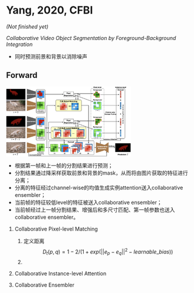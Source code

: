 # Yang, 2020, CFBI

*(Not finished yet)*

*Collaborative Video Object Segmentation by Foreground-Background Integration*

- 同时预测前景和背景以消除噪声

## Forward
<img src="./img/gaozhong_forward_01.png"  style="zoom:33%"  align="center"/>

- 根据第一帧和上一帧的分割结果进行预测；
- 分割结果通过降采样获取前景和背景的mask，从而将由图片获取的特征进行分离；
- 分离的特征经过channel-wise的均值生成实例attention送入collaborative ensembler；
- 当前帧的特征较低level的特征被送入collaborative ensembler；
- 当前帧经过上一帧分割结果、增强后和多尺寸匹配、第一帧参数也送入collaborative ensembler。

1. Collaborative Pixel-level Matching
   1. 定义距离 $$ D_t(p,q) = 1-2/(1+exp(||e_p-e_q||^2-learnable\_bias)) $$
   2. 
   
2. Collaborative Instance-level Attention
3. Collaborative Ensembler
